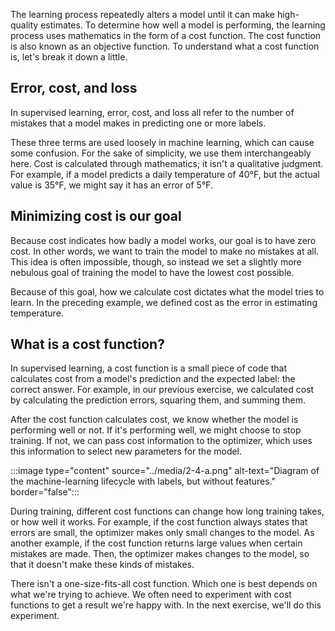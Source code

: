 The learning process repeatedly alters a model until it can make high-quality estimates. To determine how well a model is performing, the learning process uses mathematics in the form of a cost function. The cost function is also known as an objective function. To understand what a cost function is, let's break it down a little.

## Error, cost, and loss

In supervised learning, error, cost, and loss all refer to the number of mistakes that a model makes in predicting one or more labels.

These three terms are used loosely in machine learning, which can cause some confusion. For the sake of simplicity, we use them interchangeably here. Cost is calculated through mathematics; it isn't a qualitative judgment. For example, if a model predicts a daily temperature of 40°F, but the actual value is 35°F, we might say it has an error of 5°F.

## Minimizing cost is our goal

Because cost indicates how badly a model works, our goal is to have zero cost. In other words, we want to train the model to make no mistakes at all. This idea is often impossible, though, so instead we set a slightly more nebulous goal of training the model to have the lowest cost possible.

Because of this goal, how we calculate cost dictates what the model tries to learn. In the preceding example, we defined cost as the error in estimating temperature.

## What is a cost function?

In supervised learning, a cost function is a small piece of code that calculates cost from a model's prediction and the expected label: the correct answer. For example, in our previous exercise, we calculated cost by calculating the prediction errors, squaring them, and summing them.

After the cost function calculates cost, we know whether the model is performing well or not. If it's performing well, we might choose to stop training. If not, we can pass cost information to the optimizer, which uses this information to select new parameters for the model.

:::image type="content" source="../media/2-4-a.png" alt-text="Diagram of the machine-learning lifecycle with labels, but without features." border="false":::

During training, different cost functions can change how long training takes, or how well it works. For example, if the cost function always states that errors are small, the optimizer makes only small changes to the model. As another example, if the cost function returns large values when certain mistakes are made. Then, the optimizer makes changes to the model, so that it doesn't make these kinds of mistakes.

There isn't a one-size-fits-all cost function. Which one is best depends on what we're trying to achieve. We often need to experiment with cost functions to get a result we're happy with. In the next exercise, we'll do this experiment.
